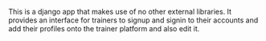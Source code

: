This is a django app that makes use of no other external libraries.
It provides an interface for trainers to signup and signin to their accounts
and add their profiles onto the trainer platform and also edit it.
